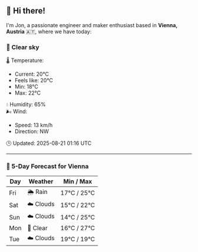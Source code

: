 ## 👋 Hi there!

I'm Jon, a passionate engineer and maker enthusiast based in **Vienna, Austria** 🇦🇹, where we have today:

### 🌙 Clear sky 

🌡️ Temperature: 
* Current: 20°C
* Feels like: 20°C
* Min: 18°C 
* Max: 22°C  

💧 Humidity: 65%  
🌬️ Wind: 
* Speed: 13 km/h 
* Direction: NW  

🕒 Updated: 2025-08-21 01:16 UTC

---

### 📅 5-Day Forecast for Vienna

| Day | Weather | Min / Max |
|-----|---------|------------|
| Fri | 🌦️ Rain | 17°C / 25°C |
| Sat | ☁️ Clouds | 15°C / 22°C |
| Sun | ☁️ Clouds | 14°C / 25°C |
| Mon | 🌙 Clear | 16°C / 27°C |
| Tue | ☁️ Clouds | 19°C / 19°C |

